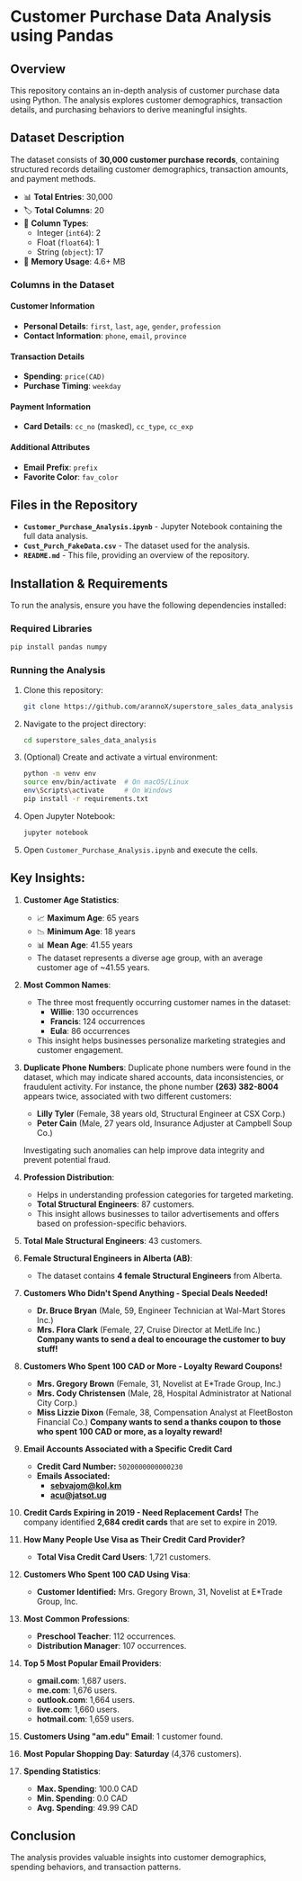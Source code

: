 # Customer Purchase Data Analysis using Pandas

## Overview
This repository contains an in-depth analysis of customer purchase data using Python. The analysis explores customer demographics, transaction details, and purchasing behaviors to derive meaningful insights. 

## Dataset Description
The dataset consists of **30,000 customer purchase records**, containing structured records detailing customer demographics, transaction amounts, and payment methods.

- 📊 **Total Entries**: 30,000  
- 🏷️ **Total Columns**: 20  
- 🔢 **Column Types**:  
  - Integer (`int64`): 2  
  - Float (`float64`): 1  
  - String (`object`): 17  
- 💾 **Memory Usage**: 4.6+ MB

### **Columns in the Dataset**

#### **Customer Information**
- **Personal Details**: `first`, `last`, `age`, `gender`, `profession`
- **Contact Information**: `phone`, `email`, `province`

#### **Transaction Details**
- **Spending**: `price(CAD)`
- **Purchase Timing**: `weekday`

#### **Payment Information**
- **Card Details**: `cc_no` (masked), `cc_type`, `cc_exp`

#### **Additional Attributes**
- **Email Prefix**: `prefix`
- **Favorite Color**: `fav_color`

## Files in the Repository
- **`Customer_Purchase_Analysis.ipynb`** - Jupyter Notebook containing the full data analysis.
- **`Cust_Purch_FakeData.csv`** - The dataset used for the analysis.
- **`README.md`** - This file, providing an overview of the repository.



## Installation & Requirements
To run the analysis, ensure you have the following dependencies installed:

### **Required Libraries**
```bash
pip install pandas numpy
```

### **Running the Analysis**
1. Clone this repository:
   ```bash
   git clone https://github.com/arannoX/superstore_sales_data_analysis.git
   ```
2. Navigate to the project directory:
   ```bash
   cd superstore_sales_data_analysis
   ```
3. (Optional) Create and activate a virtual environment:
   ```bash
   python -m venv env
   source env/bin/activate  # On macOS/Linux
   env\Scripts\activate     # On Windows
   pip install -r requirements.txt
   ```
4. Open Jupyter Notebook:
   ```bash
   jupyter notebook
   ```
5. Open `Customer_Purchase_Analysis.ipynb` and execute the cells.


## **Key Insights:**

1. **Customer Age Statistics**:
   - 📈 **Maximum Age**: 65 years  
   - 📉 **Minimum Age**: 18 years  
   - 📊 **Mean Age**: 41.55 years  
   - The dataset represents a diverse age group, with an average customer age of ~41.55 years.

2. **Most Common Names**:
   - The three most frequently occurring customer names in the dataset:
     - **Willie**: 130 occurrences
     - **Francis**: 124 occurrences
     - **Eula**: 86 occurrences
   - This insight helps businesses personalize marketing strategies and customer engagement.

3. **Duplicate Phone Numbers**:
   Duplicate phone numbers were found in the dataset, which may indicate shared accounts, data inconsistencies, or fraudulent activity. For instance, the phone number **(263) 382-8004** appears twice, associated with two different customers:
   - **Lilly Tyler** (Female, 38 years old, Structural Engineer at CSX Corp.)
   - **Peter Cain** (Male, 27 years old, Insurance Adjuster at Campbell Soup Co.)
   
   Investigating such anomalies can help improve data integrity and prevent potential fraud.

4. **Profession Distribution**:
   - Helps in understanding profession categories for targeted marketing.
   - **Total Structural Engineers**: 87 customers. 
   - This insight allows businesses to tailor advertisements and offers based on profession-specific behaviors.

5. **Total Male Structural Engineers**: 43 customers.

6. **Female Structural Engineers in Alberta (AB)**:
   - The dataset contains **4 female Structural Engineers** from Alberta.

7. **Customers Who Didn't Spend Anything - Special Deals Needed!**
   - **Dr. Bruce Bryan** (Male, 59, Engineer Technician at Wal-Mart Stores Inc.)
   - **Mrs. Flora Clark** (Female, 27, Cruise Director at MetLife Inc.)
   **Company wants to send a deal to encourage the customer to buy stuff!**

8. **Customers Who Spent 100 CAD or More - Loyalty Reward Coupons!**
   - **Mrs. Gregory Brown** (Female, 31, Novelist at E*Trade Group, Inc.)
   - **Mrs. Cody Christensen** (Male, 28, Hospital Administrator at National City Corp.)
   - **Miss Lizzie Dixon** (Female, 38, Compensation Analyst at FleetBoston Financial Co.)
   **Company wants to send a thanks coupon to those who spent 100 CAD or more, as a loyalty reward!**

9. **Email Accounts Associated with a Specific Credit Card**
   - **Credit Card Number:** `5020000000000230`
   - **Emails Associated:**
     - **sebvajom@kol.km**
     - **acu@jatsot.ug**

10. **Credit Cards Expiring in 2019 - Need Replacement Cards!**
    The company identified **2,684 credit cards** that are set to expire in 2019.
    
11. **How Many People Use Visa as Their Credit Card Provider?**
    - **Total Visa Credit Card Users**: 1,721 customers.

12. **Customers Who Spent 100 CAD Using Visa**:
    - **Customer Identified:** Mrs. Gregory Brown, 31, Novelist at E*Trade Group, Inc.

13. **Most Common Professions**:
    - **Preschool Teacher**: 112 occurrences.
    - **Distribution Manager**: 107 occurrences.

14. **Top 5 Most Popular Email Providers**:
    - **gmail.com**: 1,687 users.
    - **me.com**: 1,676 users.
    - **outlook.com**: 1,664 users.
    - **live.com**: 1,660 users.
    - **hotmail.com**: 1,659 users.

15. **Customers Using "am.edu" Email**: 1 customer found.

16. **Most Popular Shopping Day**: **Saturday** (4,376 customers).

17. **Spending Statistics**:
    - **Max. Spending**: 100.0 CAD
    - **Min. Spending**: 0.0 CAD
    - **Avg. Spending**: 49.99 CAD

## Conclusion
The analysis provides valuable insights into customer demographics, spending behaviors, and transaction patterns.
